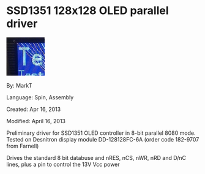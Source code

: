# SSD1351 128x128 OLED parallel driver

![oled-th.jpg](oled-th.jpg)

By: MarkT

Language: Spin, Assembly

Created: Apr 16, 2013

Modified: April 16, 2013

Preliminary driver for SSD1351 OLED controller in 8-bit parallel 8080 mode. Tested on Desnitron display module DD-128128FC-6A (order code 182-9707 from Farnell)

Drives the standard 8 bit databuse and nRES, nCS, nWR, nRD and D/nC lines, plus a pin to control the 13V Vcc power
